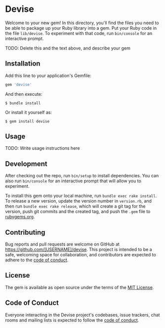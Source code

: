# Devise

Welcome to your new gem! In this directory, you'll find the files you need to be able to package up your Ruby library into a gem. Put your Ruby code in the file `lib/devise`. To experiment with that code, run `bin/console` for an interactive prompt.

TODO: Delete this and the text above, and describe your gem

## Installation

Add this line to your application's Gemfile:

```ruby
gem 'devise'
```

And then execute:

    $ bundle install

Or install it yourself as:

    $ gem install devise

## Usage

TODO: Write usage instructions here

## Development

After checking out the repo, run `bin/setup` to install dependencies. You can also run `bin/console` for an interactive prompt that will allow you to experiment.

To install this gem onto your local machine, run `bundle exec rake install`. To release a new version, update the version number in `version.rb`, and then run `bundle exec rake release`, which will create a git tag for the version, push git commits and the created tag, and push the `.gem` file to [rubygems.org](https://rubygems.org).

## Contributing

Bug reports and pull requests are welcome on GitHub at https://github.com/[USERNAME]/devise. This project is intended to be a safe, welcoming space for collaboration, and contributors are expected to adhere to the [code of conduct](https://github.com/[USERNAME]/devise/blob/master/CODE_OF_CONDUCT.md).

## License

The gem is available as open source under the terms of the [MIT License](https://opensource.org/licenses/MIT).

## Code of Conduct

Everyone interacting in the Devise project's codebases, issue trackers, chat rooms and mailing lists is expected to follow the [code of conduct](https://github.com/[USERNAME]/devise/blob/master/CODE_OF_CONDUCT.md).

